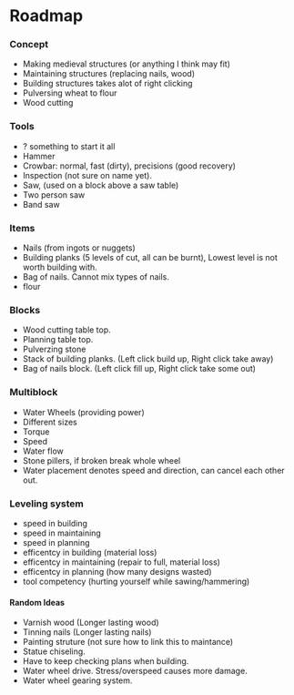 Roadmap
=======

### Concept
- Making medieval structures (or anything I think may fit)
- Maintaining structures (replacing nails, wood)
- Building structures takes alot of right clicking
- Pulversing wheat to flour
- Wood cutting
 

### Tools
- ? something to start it all
- Hammer
- Crowbar: normal, fast (dirty), precisions (good recovery)
- Inspection (not sure on name yet).
- Saw, (used on a block above a saw table)
- Two person saw
- Band saw
 

### Items
- Nails (from ingots or nuggets)
- Building planks (5 levels of cut, all can be burnt), Lowest level is not worth building with.
- Bag of nails. Cannot mix types of nails.
- flour
 

### Blocks
- Wood cutting table top.
- Planning table top.
- Pulverzing stone
- Stack of building planks. (Left click build up, Right click take away)
- Bag of nails block. (Left click fill up, Right click take some out)


### Multiblock
- Water Wheels (providing power)
 - Different sizes
 - Torque
 - Speed
 - Water flow
 - Stone pillers, if broken break whole wheel
 - Water placement denotes speed and direction, can cancel each other out.
 

### Leveling system
- speed in building
- speed in maintaining
- speed in planning
- efficentcy in building (material loss)
- efficentcy in maintaining (repair to full, material loss)
- efficentcy in planning (how many designs wasted)
- tool competency (hurting yourself while sawing/hammering)


#### Random Ideas
- Varnish wood (Longer lasting wood)
- Tinning nails (Longer lasting nails)
- Painting struture (not sure how to link this to maintance)
- Statue chiseling.
- Have to keep checking plans when building.
- Water wheel drive. Stress/overspeed causes more damage.
- Water wheel gearing system.

